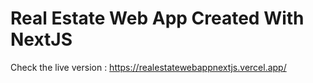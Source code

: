 # Real Estate Web App Created With NextJS
 Check the live  version : https://realestatewebappnextjs.vercel.app/

